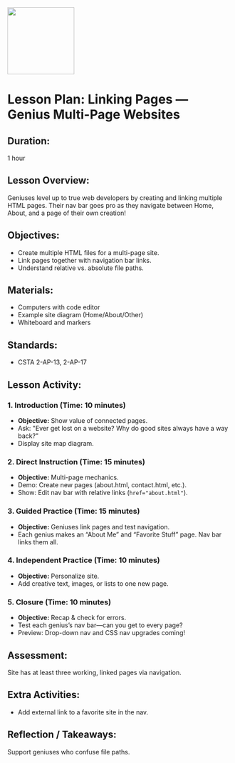 <img src="https://github.com/Hgp-GeniusLabs/Curriculum/blob/10734f2c827128dde773ea4f266d154d46977866/Org-Wide/Assets/hgp_logo_original.png" width="150"/>

# Lesson Plan: Linking Pages — Genius Multi-Page Websites

## **Duration:**
1 hour

## **Lesson Overview:**
Geniuses level up to true web developers by creating and linking multiple HTML pages. Their nav bar goes pro as they navigate between Home, About, and a page of their own creation!

## **Objectives:**
- Create multiple HTML files for a multi-page site.
- Link pages together with navigation bar links.
- Understand relative vs. absolute file paths.

## **Materials:**
- Computers with code editor
- Example site diagram (Home/About/Other)
- Whiteboard and markers

## **Standards:**
- CSTA 2-AP-13, 2-AP-17

## **Lesson Activity:**

### 1. **Introduction (Time: 10 minutes)**
   - **Objective:** Show value of connected pages.
   - Ask: "Ever get lost on a website? Why do good sites always have a way back?"
   - Display site map diagram.

### 2. **Direct Instruction (Time: 15 minutes)**
   - **Objective:** Multi-page mechanics.
   - Demo: Create new pages (about.html, contact.html, etc.).
   - Show: Edit nav bar with relative links (`href="about.html"`).

### 3. **Guided Practice (Time: 15 minutes)**
   - **Objective:** Geniuses link pages and test navigation.
   - Each genius makes an “About Me” and “Favorite Stuff” page. Nav bar links them all.

### 4. **Independent Practice (Time: 10 minutes)**
   - **Objective:** Personalize site.
   - Add creative text, images, or lists to one new page.

### 5. **Closure (Time: 10 minutes)**
   - **Objective:** Recap & check for errors.
   - Test each genius’s nav bar—can you get to every page?
   - Preview: Drop-down nav and CSS nav upgrades coming!

## **Assessment:**
Site has at least three working, linked pages via navigation.

## **Extra Activities:**
- Add external link to a favorite site in the nav.

## **Reflection / Takeaways:**
Support geniuses who confuse file paths.
